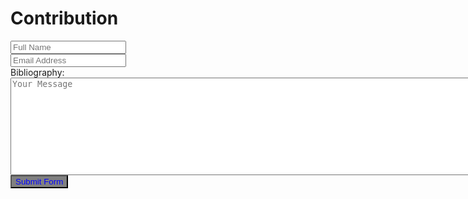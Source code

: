<div class="container">
  <h1>Contribution</h1>
  <form target="_self" action="https://formsubmit.co/vesaakerman@gmail.com" method="POST">
    <div class="form-group">
      <div class="form-row">
        <div class="col">
          <input type="text" name="name" class="form-control" placeholder="Full Name" required>
        </div>
        <div class="col">
          <input type="email" name="email" class="form-control" placeholder="Email Address" required>
        </div>
      </div>
    </div>
    <div class="form-group">
        <label>Bibliography:
            <textarea placeholder="Your Message" class="form-control" name="message" rows="10" cols="95" required></textarea>
        </label>
    </div>
    <input type="hidden" name="_autoresponse" value="Thank you for your submission!">
    <input type="hidden" name="_next" value="http://localhost:8000" target=”_self”>
    <button type="submit" style="color:blue; background-color: gray;" class="btn btn-lg btn-dark btn-block">Submit Form</button>
  </form>
</div>

[//]: # (<form)

[//]: # (  action="https://formspree.io/f/xknedrka")

[//]: # (  method="POST">)

[//]: # ()
[//]: # (  <label>)

[//]: # (    First name:)

[//]: # (    <input name="first_name"><br>)

[//]: # (  </label>)

[//]: # (  <label>)

[//]: # (    Last name:)

[//]: # (    <input name="last_name"><br>)

[//]: # (  </label>)

[//]: # (  <label>)

[//]: # (    Email:)

[//]: # (    <input type="email" name="email"><br><br>)

[//]: # (  </label>)

[//]: # (  <label>)

[//]: # (    Word in English:)

[//]: # (    <input name="word_english"><br>)

[//]: # (  </label>)

[//]: # (  <label>)

[//]: # (    Word in Hebrew:)

[//]: # (    <input name="word_hebrew"><br><br>)

[//]: # (  </label>)

[//]: # (  <label>)

[//]: # (    Statistics: &nbsp;&nbsp;&nbsp;&nbsp;&nbsp;&nbsp;&nbsp;)

[//]: # (    <textarea name="statistics" rows="10" cols="95"></textarea><br>)

[//]: # (  </label>)

[//]: # (  <label>)

[//]: # (    Literal Use:&nbsp;&nbsp;&nbsp;&nbsp;&nbsp;&nbsp;)

[//]: # (    <textarea name="literal_use" rows="10" cols="95"></textarea><br>)

[//]: # (  </label>)

[//]: # (  <label>)

[//]: # (    Epigraphic Hebrew:)

[//]: # (    <textarea name="epigraphic_hebrew" rows="10" cols="95"></textarea><br>)

[//]: # (  </label>)

[//]: # (  <label>)

[//]: # (    Cognates:)

[//]: # (    <textarea name="cognates" rows="10" cols="95"></textarea><br>)

[//]: # (  </label>)

[//]: # (  <label>)

[//]: # (    Ancient Versions:)

[//]: # (    <textarea name="ancient_versions" rows="10" cols="95"></textarea><br>)

[//]: # (  </label>)

[//]: # (  <label>)

[//]: # (    Judaic Sources:)

[//]: # (    <textarea name="judaic_sources" rows="10" cols="95"></textarea><br>)

[//]: # (  </label>)

[//]: # (  <label>)

[//]: # (    Illustrations:)

[//]: # (    <textarea name="illustrations" rows="10" cols="95"></textarea><br>)

[//]: # (  </label>)

[//]: # (  <label>)

[//]: # (    Archaeological Remarks:)

[//]: # (    <textarea name="archaeological_remarks" rows="10" cols="95"></textarea><br>)

[//]: # (  </label>)

[//]: # (  <label>)

[//]: # (    Conclusion:)

[//]: # (    <textarea name="conclusion" rows="10" cols="95"></textarea><br>)

[//]: # (  </label>)

[//]: # (  <label>)

[//]: # (    Bibliography:)

[//]: # (    <textarea name="bibliography" rows="10" cols="95"></textarea><br>)

[//]: # (  </label>)

[//]: # ()
[//]: # (  <br>)

[//]: # (  <button type="submit">Send</button>)

[//]: # (</form>)
